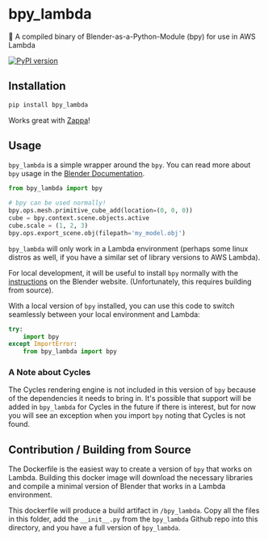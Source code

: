 # bpy_lambda
🎥 A compiled binary of Blender-as-a-Python-Module (bpy) for use in AWS Lambda

[![PyPI version](https://badge.fury.io/py/bpy_lambda.svg)](https://badge.fury.io/py/bpy_lambda)

## Installation

```sh
pip install bpy_lambda
```

Works great with [Zappa](https://github.com/Miserlou/Zappa/)!

## Usage

`bpy_lambda` is a simple wrapper around the `bpy`. You can read more about `bpy` usage in the [Blender Documentation](https://docs.blender.org/api/current/).

```python
from bpy_lambda import bpy

# bpy can be used normally!
bpy.ops.mesh.primitive_cube_add(location=(0, 0, 0))
cube = bpy.context.scene.objects.active
cube.scale = (1, 2, 3)
bpy.ops.export_scene.obj(filepath='my_model.obj')
```

`bpy_lambda` will only work in a Lambda environment (perhaps some linux distros as well, if you have a similar set of library versions to AWS Lambda).

For local development, it will be useful to install `bpy` normally with the [instructions](https://wiki.blender.org/index.php/User:Ideasman42/BlenderAsPyModule) on the Blender website. (Unfortunately, this requires building from source).

With a local version of `bpy` installed, you can use this code to switch seamlessly between your local environment and Lambda: 

```python
try:
    import bpy
except ImportError:
    from bpy_lambda import bpy
```

### A Note about Cycles

The Cycles rendering engine is not included in this version of `bpy` because of the dependencies it needs to bring in. It's possible that support will be added in `bpy_lambda` for Cycles in the future if there is interest, but for now you will see an exception when you import `bpy` noting that Cycles is not found.

## Contribution / Building from Source

The Dockerfile is the easiest way to create a version of `bpy` that works on Lambda. Building this docker image will download the necessary libraries and compile a minimal version of Blender that works in a Lambda environment.

This dockerfile will produce a build artifact in `/bpy_lambda`. Copy all the files in this folder, add the `__init__.py` from the `bpy_lambda` Github repo into this directory, and you have a full version of `bpy_lambda`. 
